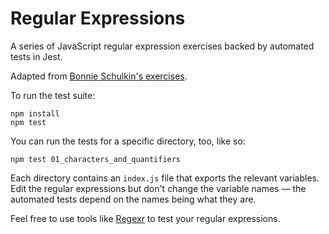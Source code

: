 # Regular Expressions

A series of JavaScript regular expression exercises backed by automated tests in Jest.

Adapted from [Bonnie Schulkin's exercises][github-bonnie-regex].

To run the test suite:

```console
npm install
npm test
```

You can run the tests for a specific directory, too, like so:

```console
npm test 01_characters_and_quantifiers
```

Each directory contains an `index.js` file that exports the relevant variables. Edit the regular expressions but don't change the variable names — the automated tests depend on the names being what they are.

Feel free to use tools like [Regexr][url-regexr] to test your regular expressions.

[url-regexr]: <https://regexr.com/>
[github-bonnie-regex]: <https://github.com/bonnie/udemy-REGEX/>
